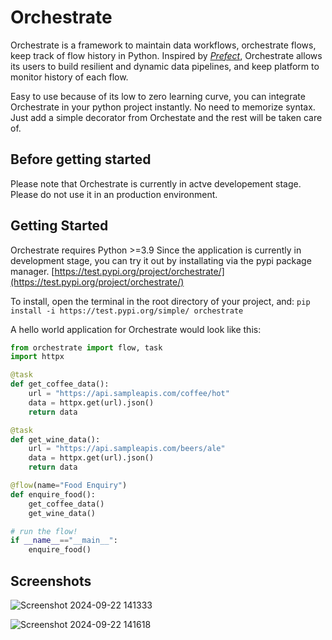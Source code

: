 # Orchestrate

Orchestrate is a framework to maintain data workflows, orchestrate flows, keep track of flow history in Python. Inspired by *[Prefect](https://www.prefect.io/ "Prefect")*,  Orchestrate allows its users to build resilient and dynamic data pipelines,  and keep platform to monitor history of each flow.

Easy to use because of its low to zero learning curve, you can integrate Orchestrate in your python project instantly. No need to memorize syntax. Just add a simple decorator from Orchestate and the rest will be taken care of.

## Before getting started
Please note that Orchestrate is currently in actve developement stage.  Please do not use it in an production environment.

## Getting Started
Orchestrate requires Python >=3.9  Since the application is currently in development stage, you can try it out by installating via the pypi package manager. 
[https://test.pypi.org/project/orchestrate/](https://test.pypi.org/project/orchestrate/)

To install, open the terminal in the root directory of your project, and:
`pip install -i https://test.pypi.org/simple/ orchestrate`

A hello world application for Orchestrate would look like this:
```python
from orchestrate import flow, task
import httpx

@task
def get_coffee_data():
    url = "https://api.sampleapis.com/coffee/hot"
    data = httpx.get(url).json()
    return data

@task
def get_wine_data():
    url = "https://api.sampleapis.com/beers/ale"
    data = httpx.get(url).json()
    return data

@flow(name="Food Enquiry")
def enquire_food():
    get_coffee_data()
    get_wine_data()

# run the flow!
if __name__=="__main__":
    enquire_food()
```

## Screenshots
![Screenshot 2024-09-22 141333](https://github.com/user-attachments/assets/e0f7f664-839b-41e1-b08e-b86843953a0f)

![Screenshot 2024-09-22 141618](https://github.com/user-attachments/assets/cd67d7d4-75b9-4881-8610-ab0f90b8e2a2)


